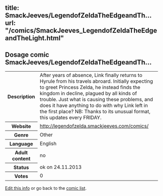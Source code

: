 title: SmackJeeves/LegendofZeldaTheEdgeandTh...
url: "/comics/SmackJeeves_LegendofZeldaTheEdgeandTheLight.html"
---
Dosage comic SmackJeeves/LegendofZeldaTheEdgeandTh...
-----------------------------------------

<p id="msg"></p>
<script type="text/javascript">
if (window.location.search === '?edit_info_mail=sent_ok') {
  var elem = document.getElementById("msg");
  elem.innerHTML = 'Edited information sucessfully sent for review, which is usually done daily. Thanks!';
  elem.className = 'ok';
}
</script>
<table class="comicinfo">
<tr>
<th>Description</th><td>After years of absence, Link finally returns to Hyrule from his travels abroard. Initially expecting to greet Princess Zelda, he instead finds the kingdom in decline, plagued by all kinds of trouble. Just what is causing these problems, and does it have anything to do with why Link left in the first place? NB: Thanks to its unusual format, this updates every FRIDAY.</td>
</tr>
<tr>
<th>Website</th><td><a href="http://legendofzelda.smackjeeves.com/comics/">http://legendofzelda.smackjeeves.com/comics/</a></td>
</tr>
<tr>
<th>Genre</th><td>Other</td>
</tr>
<tr>
<th>Language</th><td>English</td>
</tr>
<tr>
<th>Adult content</th><td>no</td>
</tr>
<tr>
<th>Status</th><td>ok on 24.11.2013</td>
</tr>
<tr>
<th>Votes</th><td>0</td>
</tr>
</table>

[Edit this info](SmackJeeves_LegendofZeldaTheEdgeandTheLight_edit.html) or go back to the [comic list](../comic-index.html).
